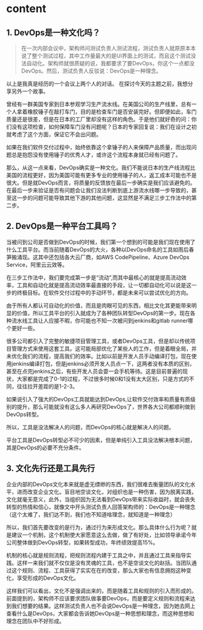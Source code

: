 # content



## 1. DevOps是一种文化吗？

>在一次内部会议中，架构师问测试负责人测试流程，测试负责人就原原本本说了整个测试过程，其中工作量最大的是UI界面上的测试，而且这个测试没法自动化。架构师就很质疑的说，我都要求了要DevOps，你这个一点都没DevOps。然后，测试负责人反驳说：DevOps是一种理念。

以上是我真是经历的一个会议上两个人的对话。
在探讨今天的主题之前，我想分享另外一个故事。

曾经有一群美国专家到日本参观学习生产流水线。在美国公司的生产线里，总有一个人拿着橡胶锤子在敲打车门，目的是检查车门是否安装完好。但即便如此，车门质量还是很差，但是在日本的工厂里却没有这样的角色。于是他们就好奇的问：你们没有这项检查，如何保障车门没有问题呢？日本的专家回复说：我们在设计之初就考虑了这个方面，保证它不会出问题。

如果在我们软件交付过程中，始终依靠这个拿锤子的人来保障产品质量，而出现问题总是抱怨没有使用锤子的优秀人才，或许这个流程本身就已经有问题了。

那么，从这一点来看，DevOps确实是一种文化。我们不能说日本的生产线流程比美国的流程更好，因为美国可能有更多专业的使用锤子的人，返工成本可能也不是很大。但是就DevOps而言，将质量的反馈放在最后一步确实是我们应该避免的。在最后一步来验证是否有问题会让我们没法判断到底上游流水线哪一步导致的，甚至这一步的问题可能导致其他下游的其他问题，这显然是不满足三步工作法中的第二步。

## 2. DevOps是一种平台工具吗？

当被问到公司是否做到DevOps的时候，我们第一个想到的可能是我们现在使用了什么工具平台。而当前随着DevOps的大火，各种以DevOps命名的工具如雨后春笋搬涌现。这其中还包括各大云厂商，如AWS CodePipeline、Azure DevOps Service，阿里云云效等。

在三步工作法中，我们要完成第一步是“流动”,而其中最核心的就是提高流动效率，工具和自动化就是提高流动效率最直接的手段，让一切都自动化可以说是这一步的终极目标。在软件交付过程中的手动环节，都是未来可以尝试优化的方向。

由于所有人都认可自动化的价值，而且是肉眼可见的东西，相比文化其更能带来明显的价值，所以工具平台的引入就成为了各种团队转型DevOps的第一步。现在各种流水线工具让人应接不暇，你可能也不知一次被问到jenkins和gitlab runner哪个更好一些。

很多公司都引入了完整的敏捷项目管理工具，或者DevOps工具，但是却以传统项目管理方式来使用这套工具。这可能局部优化了某些人的工作，但是着眼全局，并未优化我们的流程，提高我们的效率。比如以前是开发人员手动编译打包，现在使用jenkins编译打包，但是jenkins必须开发人员点一下，这两者没有本质的区别，甚至在点完jenkins之后，有些开发人员会耍一会手机等待。这是目前普遍的现状，大家都是完成了0-1的过程，不过很多时候0和1没有太大区别，只是方式的不同，往往拉开差距的是1-2-3。

如果说引入了强大的DevOps工具就能达到DevOps,让软件交付效率和质量有质级别的提升，那么可能就没有这么多人再研究DevOps了，世界各大公司都顺利做到DevOps转型。

所以，工具是没法解决人的问题，而DevOps的核心就是解决人的问题。

平台工具是DevOps转型必不可少的因素，但是单纯引入工具没法解决根本问题，其是DevOps的必要不充分条件。

## 3. 文化先行还是工具先行

企业内部的DevOps文化本来就是虚无缥缈的东西，我们很难去衡量团队的文化水平，进而改变企业文化。盲目地空谈文化，对组织也是一种伤害，因为脱离实践，文化就毫无意义，此外，当组织因为无法看到DevOps带来实际收益时，就会丧失转型的热情和信心，就像文中开头测试负责人回答架构师的：DevOps是一种理念（这个太难了，我们达不到，我们也不知道啥理念，就知道是一种理念）

所以，我们首先要改变的是行为，通过行为来形成文化。那么具体什么行为呢？就是建议一个机制，这个机制使大家愿意这么去做，做了有好处，比如领导承诺今年公司整体做到DevOps转型，如果转型成功，年终绩效提高15%。

机制的核心就是规则流程，把规则流程内建于工具之中，并且通过工具来指导实践。这样一来我们就不仅仅是没有灵魂的工具，也不是空谈文化的赵括。当团队通过这个规则、流程、工具获得了实实在在的改变，那么大家也有信息拥抱这种变化，享受形成的DevOps文化。

这样我们可以看出，文化不是强调出来的，而是随着工具和规则的引入而形成的。前面提到的，架构师不应该要求团队做事要DevOps，而是要定义规则和流程来达到我们想要的结果。这样测试负责人也不会说DevOps是一种理念，因为她去网上查看什么是DevOps，大家都会告诉她DevOps是一种思想和理念，而这种思想和理念在团队中不好形成。


